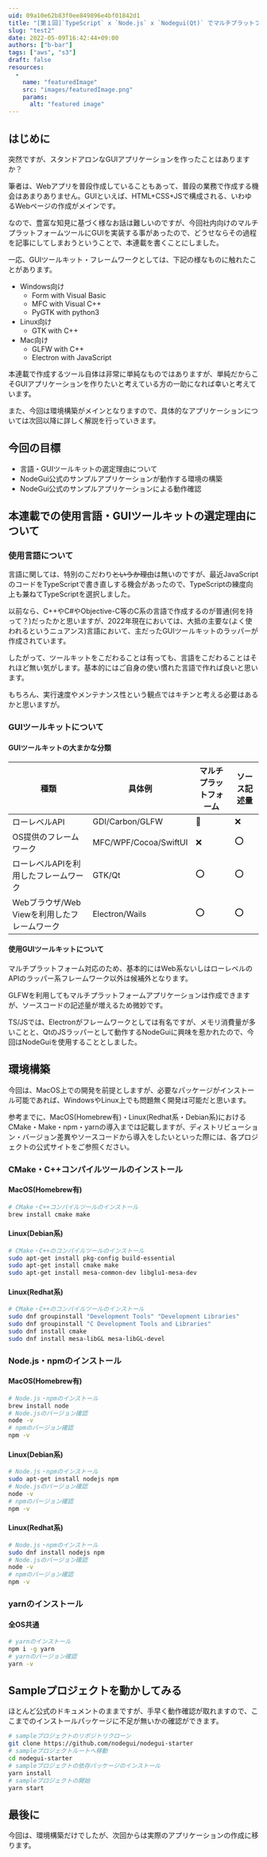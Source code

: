 ```yaml
---
uid: 09a10e62b83f0ee849896e4bf01842d1
title: "[第１回]`TypeScript` x `Node.js` x `Nodegui(Qt)` でマルチプラットフォームGUIアプリケーションを作ろう"
slug: "test2"
date: 2022-05-09T16:42:44+09:00
authors: ["b-bar"]
tags: ["aws", "s3"]
draft: false
resources:
  -
    name: "featuredImage"
    src: "images/featuredImage.png"
    params:
      alt: "featured image"
---
```


## はじめに
突然ですが、スタンドアロンなGUIアプリケーションを作ったことはありますか？

筆者は、Webアプリを普段作成していることもあって、普段の業務で作成する機会はあまりありません。GUIといえば、HTML+CSS+JSで構成される、いわゆるWebページの作成がメインです。

なので、豊富な知見に基づく様なお話は難しいのですが、今回社内向けのマルチプラットフォームツールにGUIを実装する事があったので、どうせならその過程を記事にしてしまおうということで、本連載を書くことにしました。

一応、GUIツールキット・フレームワークとしては、下記の様なものに触れたことがあります。

- Windows向け
  - Form with Visual Basic
  - MFC with Visual C++
  - PyGTK with python3
- Linux向け
  - GTK with C++
- Mac向け
  - GLFW with C++
  - Electron with JavaScript

本連載で作成するツール自体は非常に単純なものではありますが、単純だからこそGUIアプリケーションを作りたいと考えている方の一助になれば幸いと考えています。

また、今回は環境構築がメインとなりますので、具体的なアプリケーションについては次回以降に詳しく解説を行っていきます。


## 今回の目標
- 言語・GUIツールキットの選定理由について
- NodeGui公式のサンプルアプリケーションが動作する環境の構築
- NodeGui公式のサンプルアプリケーションによる動作確認


## 本連載での使用言語・GUIツールキットの選定理由について
### 使用言語について
言語に関しては、特別のこだわり~~というか理由~~は無いのですが、最近JavaScriptのコードをTypeScriptで書き直しする機会があったので、TypeScriptの練度向上も兼ねてTypeScriptを選択しました。

以前なら、C++やC#やObjective-C等のC系の言語で作成するのが普通(何を持って？)だったかと思いますが、2022年現在においては、大抵の主要な(よく使われるというニュアンス)言語において、主だったGUIツールキットのラッパーが作成されています。

したがって、ツールキットをこだわることは有っても、言語をこだわることはそれほど無い気がします。基本的にはご自身の使い慣れた言語で作れば良いと思います。

もちろん、実行速度やメンテナンス性という観点ではキチンと考える必要はあるかと思いますが。


### GUIツールキットについて
#### GUIツールキットの大まかな分類

|種類|具体例|マルチプラットフォーム|ソース記述量|
|-|-|-|-|
|ローレベルAPI|GDI/Carbon/GLFW|🔺|❌|
|OS提供のフレームワーク|MFC/WPF/Cocoa/SwiftUI|❌|⭕️|
|ローレベルAPIを利用したフレームワーク|GTK/Qt|⭕️|⭕️|
|Webブラウザ/Web Viewを利用したフレームワーク|Electron/Wails|⭕️|⭕️|

#### 使用GUIツールキットについて
マルチプラットフォーム対応のため、基本的にはWeb系ないしはローレベルのAPIのラッパー系フレームワーク以外は候補外となります。

GLFWを利用してもマルチプラットフォームアプリケーションは作成できますが、ソースコードの記述量が増えるため微妙です。

TS/JSでは、Electronがフレームワークとしては有名ですが、メモリ消費量が多いことと、QtのJSラッパーとして動作するNodeGuiに興味を惹かれたので、今回はNodeGuiを使用することとしました。


## 環境構築

今回は、MacOS上での開発を前提としますが、必要なパッケージがインストール可能であれば、WindowsやLinux上でも問題無く開発は可能だと思います。

参考までに、MacOS(Homebrew有)・Linux(Redhat系・Debian系)におけるCMake・Make・npm・yarnの導入までは記載しますが、ディストリビューション・バージョン差異やソースコードから導入をしたいといった際には、各プロジェクトの公式サイトをご参照ください。

### CMake・C++コンパイルツールのインストール

#### MacOS(Homebrew有)
```sh
# CMake・C++コンパイルツールのインストール
brew install cmake make
```

#### Linux(Debian系)
```sh
# CMake・C++のコンパイルツールのインストール
sudo apt-get install pkg-config build-essential
sudo apt-get install cmake make
sudo apt-get install mesa-common-dev libglu1-mesa-dev
```

#### Linux(Redhat系)
```sh
# CMake・C++のコンパイルツールのインストール
sudo dnf groupinstall "Development Tools" "Development Libraries"
sudo dnf groupinstall "C Development Tools and Libraries"
sudo dnf install cmake
sudo dnf install mesa-libGL mesa-libGL-devel
```

### Node.js・npmのインストール

#### MacOS(Homebrew有)
```sh
# Node.js・npmのインストール
brew install node
# Node.jsのバージョン確認
node -v
# npmのバージョン確認
npm -v
```

#### Linux(Debian系)
```sh
# Node.js・npmのインストール
sudo apt-get install nodejs npm
# Node.jsのバージョン確認
node -v
# npmのバージョン確認
npm -v
```

#### Linux(Redhat系)
```sh
# Node.js・npmのインストール
sudo dnf install nodejs npm
# Node.jsのバージョン確認
node -v
# npmのバージョン確認
npm -v
```

### yarnのインストール

#### 全OS共通
```sh
# yarnのインストール
npm i -g yarn
# yarnのバージョン確認
yarn -v
```


## Sampleプロジェクトを動かしてみる
ほとんど公式のドキュメントのままですが、手早く動作確認が取れますので、ここまでのインストールパッケージに不足が無いかの確認ができます。

```sh
# sampleプロジェクトのリポジトリクローン
git clone https://github.com/nodegui/nodegui-starter
# sampleプロジェクトルートへ移動
cd nodegui-starter
# sampleプロジェクトの依存パッケージのインストール
yarn install
# sampleプロジェクトの開始
yarn start
```


## 最後に
今回は、環境構築だけでしたが、次回からは実際のアプリケーションの作成に移ります。
